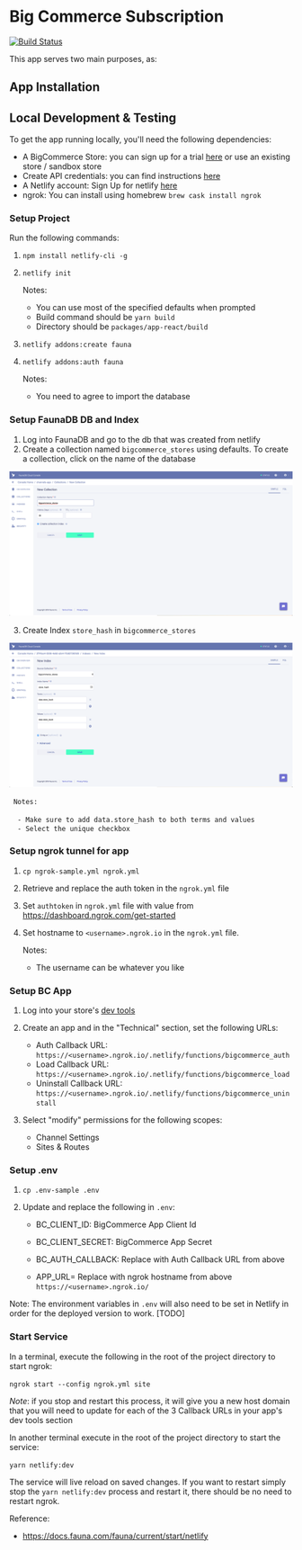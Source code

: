 # Big Commerce Subscription
[![Build Status](https://travis-ci.com/stream-publications/bc-subscription.svg?token=kkgjHwqaVGduvLErtjjH&branch=master)](https://travis-ci.com/stream-publications/bc-subscription)

This app serves two main purposes, as:

## App Installation

## Local Development & Testing

To get the app running locally, you'll need the following dependencies:

 - A BigCommerce Store: you can sign up for a trial [here](https://www.bigcommerce.com/essentials/) or use an existing store / sandbox store
 - Create API credentials: you can find instructions [here](https://developer.bigcommerce.com/api-docs/getting-started/authentication#authentication_getting-api-credentials)
 - A Netlify account: Sign Up for netlify [here](https://app.netlify.com/signup)
 - ngrok: You can install using homebrew `brew cask install ngrok`

### Setup Project

Run the following commands:

 1. `npm install netlify-cli -g`

 2. `netlify init`

	Notes:  

	 - You can use most of the specified defaults when prompted
	 - Build command should be `yarn build`
	 - Directory should be `packages/app-react/build`

 3. `netlify addons:create fauna`

 4. `netlify addons:auth fauna`

	 Notes:

	  - You need to agree to import the database
	  
### Setup FaunaDB DB and Index

 1. Log into FaunaDB and go to the db that was created from netlify
 2. Create a collection named `bigcommerce_stores` using defaults. To create a collection, click on the name of the database

![Create Collection Image](./instructions/create_collection.png)

 3. Create Index `store_hash` in `bigcommerce_stores`

![Create Index Image](./instructions/create_index.png)

	 Notes:

	  - Make sure to add data.store_hash to both terms and values
	  - Select the unique checkbox

### Setup ngrok tunnel for app

 1. `cp ngrok-sample.yml ngrok.yml` 
 2. Retrieve and replace the auth token in the `ngrok.yml` file
 3. Set `authtoken` in `ngrok.yml` file with value from https://dashboard.ngrok.com/get-started
 4. Set hostname to `<username>.ngrok.io` in the `ngrok.yml` file.

	 Notes: 

	  - The username can be whatever you like

### Setup BC App

 1. Log into your store's [dev tools](https://devtools.bigcommerce.com/my/apps)
 2. Create an app and in the "Technical" section, set the following URLs:

	  - Auth Callback URL: `https://<username>.ngrok.io/.netlify/functions/bigcommerce_auth`
	  - Load Callback URL: `https://<username>.ngrok.io/.netlify/functions/bigcommerce_load`
	  - Uninstall Callback URL: `https://<username>.ngrok.io/.netlify/functions/bigcommerce_uninstall`

 3. Select "modify" permissions for the following scopes:

	  - Channel Settings
	  - Sites & Routes

### Setup .env

 1. `cp .env-sample .env`

 2. Update and replace the following in `.env`:

	- BC_CLIENT_ID: BigCommerce App Client Id
	- BC_CLIENT_SECRET: BigCommerce App Secret

	- BC_AUTH_CALLBACK: Replace with Auth Callback URL from above
	- APP_URL= Replace with ngrok hostname from above `https://<username>.ngrok.io/`

Note: The environment variables in `.env` will also need to be set in Netlify in order for the deployed version to work. [TODO]

### Start Service

In a terminal, execute the following in the root of the project directory to start ngrok: 

`ngrok start --config ngrok.yml site`

*Note*: if you stop and restart this process, it will give you a new host domain that you will need to update for each of the 3 Callback URLs in your app's dev tools section

In another terminal execute in the root of the project directory to start the service: 

`yarn netlify:dev`

The service will live reload on saved changes.  If you want to restart simply stop the `yarn netlify:dev` process and restart it, 
there should be no need to restart ngrok.

Reference: 
- https://docs.fauna.com/fauna/current/start/netlify



